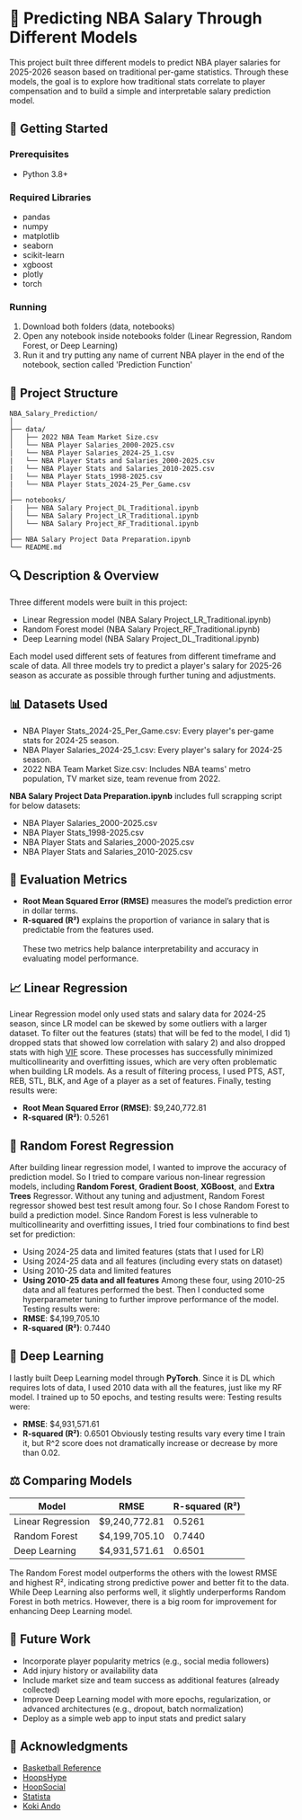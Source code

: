 
# 🏀 Predicting NBA Salary Through Different Models

This project built three different models to predict NBA player salaries for 2025-2026 season based on traditional per-game statistics.
Through these models, the goal is to explore how traditional stats correlate to player compensation and to build a simple and interpretable salary prediction model.

## 🚀 Getting Started

### Prerequisites

- Python 3.8+

### Required Libraries

- pandas
- numpy
- matplotlib
- seaborn
- scikit-learn
- xgboost
- plotly
- torch

### Running

1. Download both folders (data, notebooks)
2. Open any notebook inside notebooks folder (Linear Regression, Random Forest, or Deep Learning)
3. Run it and try putting any name of current NBA player in the end of the notebook, section called 'Prediction Function'


## 📁 Project Structure

```
NBA_Salary_Prediction/
│
├── data/
│   ├── 2022 NBA Team Market Size.csv
│   └── NBA Player Salaries_2000-2025.csv
|   └── NBA Player Salaries_2024-25_1.csv
|   └── NBA Player Stats and Salaries_2000-2025.csv
|   └── NBA Player Stats and Salaries_2010-2025.csv
|   └── NBA Player Stats_1998-2025.csv
|   └── NBA Player Stats_2024-25_Per_Game.csv
│
├── notebooks/
|   ├── NBA Salary Project_DL_Traditional.ipynb
│   └── NBA Salary Project_LR_Traditional.ipynb
│   └── NBA Salary Project_RF_Traditional.ipynb
│
├── NBA Salary Project Data Preparation.ipynb
└── README.md
```

## 🔍 Description & Overview

Three different models were built in this project:
- Linear Regression model (NBA Salary Project_LR_Traditional.ipynb)
- Random Forest model (NBA Salary Project_RF_Traditional.ipynb)
- Deep Learning model (NBA Salary Project_DL_Traditional.ipynb)

Each model used different sets of features from different timeframe and scale of data. All three models try to predict a player's salary for 2025-26 season as accurate as possible through further tuning and adjustments.

## 📊 Datasets Used

- NBA Player Stats_2024-25_Per_Game.csv: Every player's per-game stats for 2024-25 season.
- NBA Player Salaries_2024-25_1.csv: Every player's salary for 2024-25 season.
- 2022 NBA Team Market Size.csv: Includes NBA teams' metro population, TV market size, team revenue from 2022.

**NBA Salary Project Data Preparation.ipynb** includes full scrapping script for below datasets:
- NBA Player Salaries_2000-2025.csv
- NBA Player Stats_1998-2025.csv
- NBA Player Stats and Salaries_2000-2025.csv
- NBA Player Stats and Salaries_2010-2025.csv

## 📏 Evaluation Metrics

- **Root Mean Squared Error (RMSE)** measures the model’s prediction error in dollar terms.
- **R-squared (R²)** explains the proportion of variance in salary that is predictable from the features used.
<br><br>
These two metrics help balance interpretability and accuracy in evaluating model performance.

## 📈 Linear Regression

Linear Regression model only used stats and salary data for 2024-25 season, since LR model can be skewed by some outliers with a larger dataset.
To filter out the features (stats) that will be fed to the model, I did 1) dropped stats that showed low correlation with salary 2) and also dropped stats with high [VIF](https://www.investopedia.com/terms/v/variance-inflation-factor.asp) score. These processes has successfully minimized multicollinearity and overfitting issues, which are very often problematic when building LR models.
As a result of filtering process, I used PTS, AST, REB, STL, BLK, and Age of a player as a set of features.
Finally, testing results were:
- **Root Mean Squared Error (RMSE)**: $9,240,772.81
- **R-squared (R²)**: 0.5261

## 🌳 Random Forest Regression

After building linear regression model, I wanted to improve the accuracy of prediction model. So I tried to compare various non-linear regression models, including **Random Forest**, **Gradient Boost**, **XGBoost**, and **Extra Trees** Regressor. Without any tuning and adjustment, Random Forest regressor showed best test result among four. So I chose Random Forest to build a prediction model.
Since Random Forest is less vulnerable to multicollinearity and overfitting issues, I tried four combinations to find best set for prediction:
- Using 2024-25 data and limited features (stats that I used for LR)
- Using 2024-25 data and all features (including every stats on dataset)
- Using 2010-25 data and limited features
- **Using 2010-25 data and all features**
Among these four, using 2010-25 data and all features performed the best. Then I conducted some hyperparameter tuning to further improve performance of the model.
Testing results were:
- **RMSE**: $4,199,705.10
- **R-squared (R²)**: 0.7440

## 🧠 Deep Learning

I lastly built Deep Learning model through **PyTorch**. Since it is DL which requires lots of data, I used 2010 data with all the features, just like my RF model. I trained up to 50 epochs, and testing results were: 
Testing results were:
- **RMSE**: $4,931,571.61
- **R-squared (R²)**: 0.6501
Obviously testing results vary every time I train it, but R^2 score does not dramatically increase or decrease by more than 0.02.

## ⚖️ Comparing Models

| Model             | RMSE           | R-squared (R²)     |
| ----------------- | -------------- | ------------------ |
| Linear Regression | \$9,240,772.81 | 0.5261             |
| Random Forest     | \$4,199,705.10 | 0.7440             |
| Deep Learning     | \$4,931,571.61 | 0.6501             |

The Random Forest model outperforms the others with the lowest RMSE and highest R², indicating strong predictive power and better fit to the data. While Deep Learning also performs well, it slightly underperforms Random Forest in both metrics. However, there is a big room for improvement for enhancing Deep Learning model.

## 📌 Future Work

- Incorporate player popularity metrics (e.g., social media followers)
- Add injury history or availability data
- Include market size and team success as additional features (already collected)
- Improve Deep Learning model with more epochs, regularization, or advanced architectures (e.g., dropout, batch normalization)
- Deploy as a simple web app to input stats and predict salary

## 🙌 Acknowledgments

- [Basketball Reference](https://www.basketball-reference.com/)
- [HoopsHype](https://hoopshype.com/salaries/)
- [HoopSocial](https://hoop-social.com/nba-team-market-size-rankings/)
- [Statista](https://www.statista.com/)
- [Koki Ando](https://www.kaggle.com/koki25ando)

